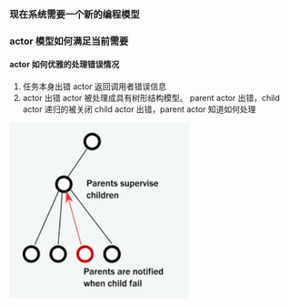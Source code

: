 ### 现在系统需要一个新的编程模型
### actor 模型如何满足当前需要
#### actor 如何优雅的处理错误情况

1. 任务本身出错
actor 返回调用者错误信息
1. actor 出错
actor 被处理成具有树形结构模型。
parent actor 出错，child actor 递归的被关闭
child actor 出错，parent actor 知道如何处理

![akka-actor-tree](../../imgs/akka-actor-tree.jpg)

